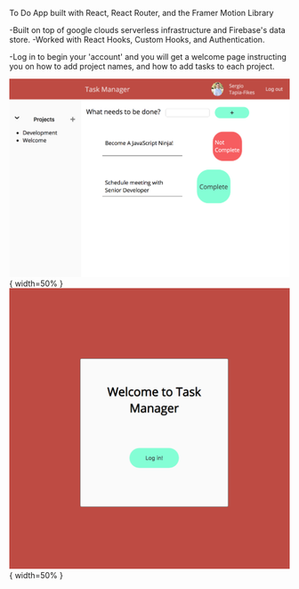 To Do App built with React, React Router, and the Framer Motion Library

-Built on top of google clouds serverless infrastructure and Firebase's data store. 
-Worked with React Hooks, Custom Hooks, and Authentication. 

-Log in to begin your 'account' and you will get a welcome page instructing you on how to add project names, and how to add tasks to each project. 

![To Do App Screen Shot](/screenShot1.png) { width=50% }
![To Do App Screen Shot](/screenShot2.png) { width=50% }

